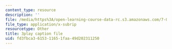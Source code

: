```yaml
---
content_type: resource
description: ''
file: /media/https%3A/open-learning-course-data-rc.s3.amazonaws.com/7-013-introductory-biology-spring-2013/fd3fbca3615311651faa49d202311250_THR1YOKVdtk.srt
file_type: application/x-subrip
resourcetype: Other
title: 3play caption file
uid: fd3fbca3-6153-1165-1faa-49d202311250
---
```

